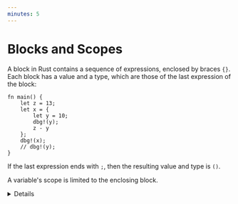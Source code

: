 ```yaml
---
minutes: 5
---
```


# Blocks and Scopes

A block in Rust contains a sequence of expressions, enclosed by braces `{}`.
Each block has a value and a type, which are those of the last expression of the
block:

```rust,editable
fn main() {
    let z = 13;
    let x = {
        let y = 10;
        dbg!(y);
        z - y
    };
    dbg!(x);
    // dbg!(y);
}
```

If the last expression ends with `;`, then the resulting value and type is `()`.

A variable's scope is limited to the enclosing block.

<details>

- You can explain that dbg! is a Rust macro that prints and returns the value of a given expression for quick and dirty debugging.

- You can show how the value of the block changes by changing the last line in
  the block. For instance, adding/removing a semicolon or using a `return`.

- Demonstrate that attempting to access `y` outside of its scope won't compile.

- Values are effectively "deallocated" when they go out of their scope, even if
  their data on the stack is still there.

</details>
